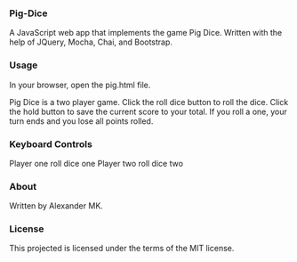 ### Pig-Dice

A JavaScript web app that implements the game Pig Dice. Written with the help of JQuery, Mocha, Chai, and Bootstrap.

### Usage

In your browser, open the pig.html file.

Pig Dice is a two player game. Click the roll dice button to roll the dice. Click the hold button to save the current score to your total. If you roll a one, your turn ends and you lose all points rolled.

### Keyboard Controls

Player one roll dice one
Player two roll dice two

### About

Written by Alexander MK.

### License

This projected is licensed under the terms of the MIT license.
